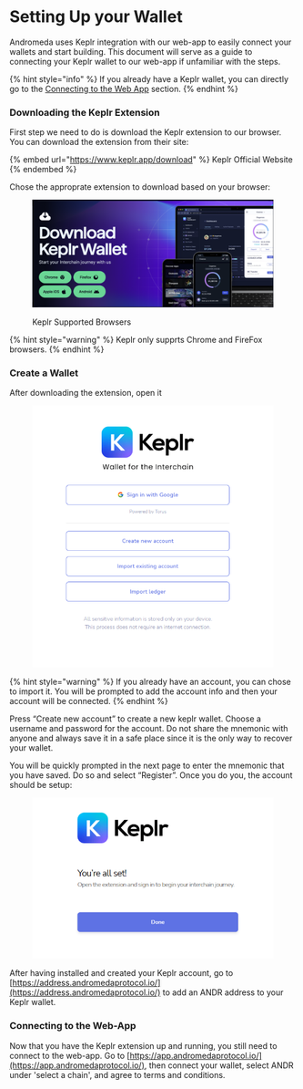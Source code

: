 # Setting Up your Wallet

Andromeda uses Keplr integration with our web-app to easily connect your wallets and start building. This document will serve as a guide to connecting your Keplr wallet to our web-app if unfamiliar with the steps.

{% hint style="info" %}
If you already have a Keplr wallet, you can directly go to the [Connecting to the Web App](setting-up-your-wallet.md#connecting-to-the-web-app) section.
{% endhint %}

### Downloading the Keplr Extension

First step we need to do is download the Keplr extension to our browser. You can download the extension from their site:

{% embed url="https://www.keplr.app/download" %}
Keplr Official Website
{% endembed %}

Chose the approprate extension to download based on your browser:

<figure><img src="../.gitbook/assets/Screen Shot 2023-05-16 at 5.23.41 PM.png" alt=""><figcaption><p>Keplr Supported Browsers</p></figcaption></figure>

{% hint style="warning" %}
Keplr only supprts Chrome and FireFox browsers.
{% endhint %}

### Create a Wallet

After downloading the extension, open it

<figure><img src="../.gitbook/assets/3.Create-Wallet.png" alt=""><figcaption></figcaption></figure>

{% hint style="warning" %}
If you already have an account, you can chose to import it. You will be prompted to add the account info and then your account will be connected.
{% endhint %}

Press “Create new account” to create a new keplr wallet. Choose a username and password for the account. Do not share the mnemonic with anyone and always save it in a safe place since it is the only way to recover your wallet.

You will be quickly prompted in the next page to enter the mnemonic that you have saved. Do so and select “Register”. Once you do you, the account should be setup:

<figure><img src="../.gitbook/assets/4.all-done.png" alt=""><figcaption></figcaption></figure>

After having installed and created your Keplr account, go to [https://address.andromedaprotocol.io/](https://address.andromedaprotocol.io/) to add an ANDR address to your Keplr wallet.

### Connecting to the Web-App

Now that you have the Keplr extension up and running, you still need to connect to the web-app. Go to   [https://app.andromedaprotocol.io/](https://app.andromedaprotocol.io/), then connect your wallet, select ANDR under 'select a chain', and agree to terms and conditions.
